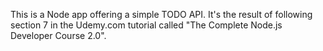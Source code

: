 This is a Node app offering a simple TODO API.
It's the result of following section 7 in the Udemy.com tutorial called "The Complete Node.js Developer Course 2.0".
